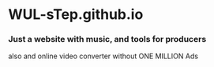 # WUL-sTep.github.io

<h3> Just a website with music, and tools for producers</h3>

<p> also and online video converter without ONE MILLION Ads</p>
